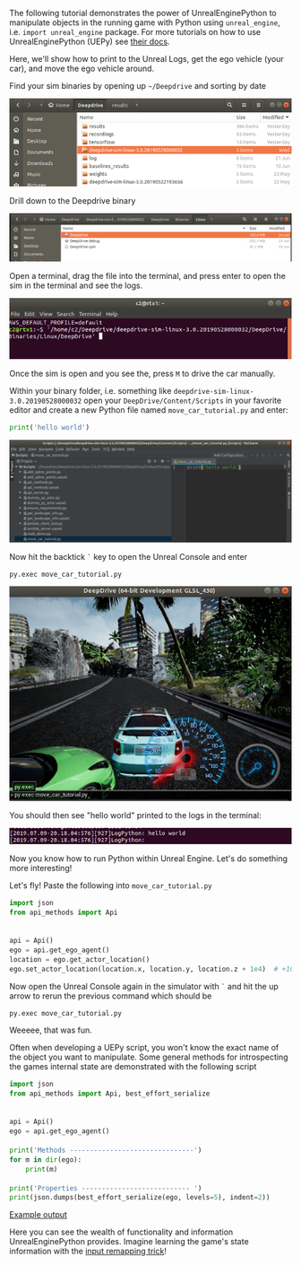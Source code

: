 The following tutorial demonstrates the power of UnrealEnginePython to manipulate objects in the running game with Python using `unreal_engine`, i.e. `import unreal_engine` package. For more tutorials on how to use UnrealEnginePython (UEPy) see [their docs](https://github.com/deepdrive/UnrealEnginePython/tree/master/tutorials).

Here, we'll show how to print to the Unreal Logs, get the ego vehicle (your car), and move the ego vehicle around.

Find your sim binaries by opening up `~/Deepdrive` and sorting by date 

![Find sim bin](/docs/tutorial/uepy/find-sim-bin.png)

Drill down to the Deepdrive binary

![Drill down](/docs/tutorial/uepy/sim-bin-drill-down.png)

Open a terminal, drag the file into the terminal, and press enter to open the sim in the terminal and see the logs.

![Terminal open sim](/docs/tutorial/uepy/terminal-open-sim.png)


Once the sim is open and you see the, press `M` to drive the car manually.

Within your binary folder, i.e. something like `deepdrive-sim-linux-3.0.20190528000032` open your `DeepDrive/Content/Scripts` in your favorite editor and create a new Python file named `move_car_tutorial.py` and enter:  

```python
print('hello world')
```

![Editor open](/docs/tutorial/uepy/editor-open.png)

Now hit the backtick `` ` `` key to open the Unreal Console and enter

```
py.exec move_car_tutorial.py
```

![Unreal Console Hello World](/docs/tutorial/uepy/unreal-console-hello-world.png)

You should then see "hello world" printed to the logs in the terminal:

![Terminal Hello World](/docs/tutorial/uepy/terminal-hello-world.png)

Now you know how to run Python within Unreal Engine. Let's do something more interesting!

Let's fly! Paste the following into `move_car_tutorial.py`


```python
import json
from api_methods import Api


api = Api()
ego = api.get_ego_agent()
location = ego.get_actor_location()
ego.set_actor_location(location.x, location.y, location.z + 1e4)  # +100m
```

Now open the Unreal Console again in the simulator with `` ` `` and hit the up arrow to rerun the previous command which should be 

```
py.exec move_car_tutorial.py
```

Weeeee, that was fun.

Often when developing a UEPy script, you won't know the exact name of the object you want to manipulate. Some general methods for introspecting the games internal state are demonstrated with the following script

```python
import json
from api_methods import Api, best_effort_serialize


api = Api()
ego = api.get_ego_agent()

print('Methods -------------------------------')
for m in dir(ego):
    print(m)

print('Properties --------------------------- ')
print(json.dumps(best_effort_serialize(ego, levels=5), indent=2))

```

[Example output](https://gist.githubusercontent.com/crizCraig/b9f9f86dc404a5658a85328e490d585e/raw/111e2e717d06ccd928683a782d7a70009a785a62/gistfile1.txt) 

Here you can see the wealth of functionality and information UnrealEnginePython provides. Imagine learning the game's state information with the [input remapping trick](https://arxiv.org/abs/1504.00702)! 